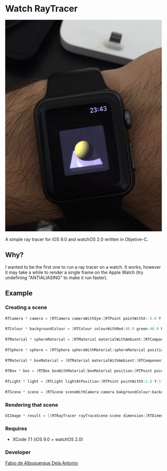 # Watch RayTracer
![Picture](/watch.jpg?raw=true)

A simple ray tracer for iOS 9.0 and watchOS 2.0 written in Objetive-C. 

## Why?
I wanted to be the first one to run a ray tracer on a watch. It works, however it may take a while to render a single frame on the Apple Watch (try undefining "ANTIALIASING" to make it run faster).

## Example
### Creating a scene
```objective-c
RTCamera * camera = [RTCamera cameraWithEye:[RTPoint pointWithX:-5.0 Y:8.0 Z:5.0] lookAt:[RTPoint pointWithX:0.0 Y:5.0 Z:0.0] up:[RTVector vectorWithX:0.0 Y:1.0 Z:0.0] fov:45.0 zvp:0.1];
    
RTColour * backgroundColour = [RTColour colourWithRed:40.0 green:40.0 blue:40.0];
    
RTMaterial * sphereMaterial = [RTMaterial materialWithAmbient:[RTComponent componentWithRed:0.1 green:0.1 blue:0.1] diffuse:[RTComponent componentWithRed:0.8 green:0.8 blue:0.08] specular:[RTComponent componentWithRed:0.98 green:0.98 blue:0.8] shininess:300.0 reflection:0.15 transparency:0.0];
    
RTSphere * sphere = [RTSphere sphereWithMaterial:sphereMaterial position:[RTPoint pointWithX:0.0 Y:5.0 Z:0.0] radius:1.0];

RTMaterial * boxMaterial = [RTMaterial materialWithAmbient:[RTComponent componentWithRed:0.1 green:0.1 blue:0.1] diffuse:[RTComponent componentWithRed:0.5 green:0.5 blue:0.5] specular:[RTComponent componentWithRed:0.8 green:0.8 blue:0.8] shininess:300.0 reflection:0.75 transparency:0.0];

RTBox * box = [RTBox boxWithMaterial:boxMaterial position:[RTPoint pointWithX:0.0 Y:4.0 Z:0.0] size:[RTVector vectorWithX:3.0 Y:0.5 Z:3.0]];
    
RTLight * light = [RTLight lightAtPosition:[RTPoint pointWithX:2.0 Y:11.0 Z:6.0] withAmbient:[RTColour colourWithRed:255.0 green:255.0 blue:255.0] diffuse:[RTColour colourWithRed:255.0 green:255.0 blue:255.0] specular:[RTColour colourWithRed:255.0 green:255.0 blue:255.0]];
    
RTScene * scene = [RTScene sceneWithCamera:camera bakgroundColour:backgroundColour objects:@[sphere, box] lights:@[light]];
```

### Rendering that scene
```objective-c
UIImage * result = [[RTRayTracer rayTraceScene:scene dimension:[RTDimension dimensionWithSize:CGSizeMake(100, 100)]] image];
```

### Requires
* XCode 7.1 (iOS 9.0 + watchOS 2.0)

### Developer
[Fabio de Albuquerque Dela Antonio](http://fabio914.blogspot.com)



